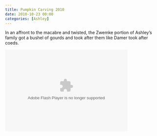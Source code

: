 ```yaml
---
title: Pumpkin Carving 2010
date: 2010-10-23 00:00
categories: [Ashley]
---
```

<p>In an affront to the macabre and twisted, the Zwemke portion of Ashley’s family got a bushel of gourds and took after them like Damer took after coeds.  </p>  <p><embed type="application/x-shockwave-flash" src="http://picasaweb.google.com/s/c/bin/slideshow.swf" width="400" height="267" flashvars="host=picasaweb.google.com&amp;hl=en_US&amp;feat=flashalbum&amp;RGB=0x000000&amp;feed=http%3A%2F%2Fpicasaweb.google.com%2Fdata%2Ffeed%2Fapi%2Fuser%2Fwyseguys%2Falbumid%2F5543913893340074945%3Falt%3Drss%26kind%3Dphoto%26authkey%3DGv1sRgCIacxe_h4Nu45AE%26hl%3Den_US" pluginspage="http://www.macromedia.com/go/getflashplayer" /></p>
